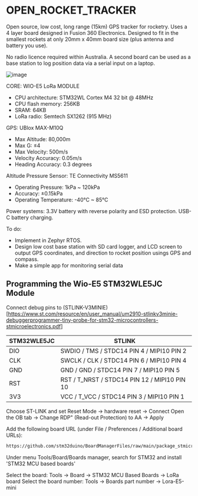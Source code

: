 # OPEN_ROCKET_TRACKER

Open source, low cost, long range (15km) GPS tracker for rocketry. Uses a 4 layer board designed in Fusion 360 Electronics. Designed to fit in the smallest rockets at only 20mm x 40mm board size (plus antenna and battery you use). 

No radio licence required within Australia. A second board can be used as a base station to log position data via a serial input on a laptop. 

![image](https://github.com/roboticsmick/OPEN_ROCKET_TRACKER/assets/70121687/0f4b6a38-8444-4cc8-9088-4b34cedbe52a)

CORE: WIO-E5 LoRa MODULE 
* CPU architecture: STM32WL Cortex M4 32 bit @ 48MHz
* CPU flash memory: 256KB 
* SRAM: 64KB
* LoRa radio: Semtech SX1262 (915 MHz)

GPS: UBlox MAX-M10Q
* Max Altitude: 80,000m
* Max G: ≤4
* Max Velocity: 500m/s
* Velocity Accuracy: 0.05m/s
* Heading Accuracy: 0.3 degrees

Altitude Pressure Sensor: TE Connectivity MS5611
* Operating Pressure: 1kPa ~ 120kPa
* Accuracy: ±0.15kPa
* Operating Temperature: -40°C ~ 85°C

Power systems:
3.3V battery with reverse polarity and ESD protection.
USB-C battery charging.

To do:
* Implement in Zephyr RTOS.
* Design low cost base station with SD card logger, and LCD screen to output GPS coordinates, and direction to rocket position usings GPS and compass.
* Make a simple app for monitoring serial data

## Programming the Wio-E5 STM32WLE5JC Module

Connect debug pins to (STLINK-V3MINIE)[https://www.st.com/resource/en/user_manual/um2910-stlinkv3minie-debuggerprogrammer-tiny-probe-for-stm32-microcontrollers-stmicroelectronics.pdf]

| STM32WLE5JC | STLINK | 
|---|---|
| DIO | SWDIO / TMS / STDC14 PIN 4 / MIPI10 PIN 2 |
| CLK | SWCLK / CLK / STDC14 PIN 6 / MIPI10 PIN 4 |
| GND | GND / GND / STDC14 PIN 7 / MIPI10 PIN 5 |
| RST | RST / T_NRST / STDC14 PIN 12 / MIPI10 PIN 10 |
| 3V3 | VCC / T_VCC / STDC14 PIN 3 / MIPI10 PIN 1 |

Choose ST-LINK and set Reset Mode -> hardware reset -> Connect
Open the OB tab -> Change RDP" (Read-out Protection) to AA -> Apply

Add the following board URL (under File / Preferences / Additional board URLs):

```txt
https://github.com/stm32duino/BoardManagerFiles/raw/main/package_stmicroelectronics_index.json
```
Under menu Tools/Board/Boards manager, search for STM32 and install 'STM32 MCU based boards'

Select the board: Tools -> Board -> STM32 MCU Based Boards -> LoRa board
Select the board number: Tools -> Boards part number -> Lora-E5-mini

